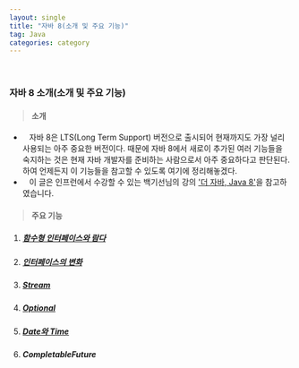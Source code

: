 ```yaml
---
layout: single
title: "자바 8(소개 및 주요 기능)"
tag: Java
categories: category
---
```


<br>

### 자바 8 소개(소개 및 주요 기능)

> #### 소개

- &nbsp;&nbsp; 자바 8은 LTS(Long Term Support) 버전으로 출시되어 현재까지도 가장 널리 사용되는 아주 중요한 버전이다.
때문에 자바 8에서 새로이 추가된 여러 기능들을 숙지하는 것은 현재 자바 개발자를 준비하는 사람으로서 아주 중요하다고 판단된다. 하여 언제든지 이 기능들을 참고할 수 있도록 여기에 정리해놓겠다.
- &nbsp;&nbsp; 이 글은 인프런에서 수강할 수 있는 백기선님의 강의 ['더 자바, Java 8'](https://www.inflearn.com/course/the-java-java8/dashboard)을 참고하였습니다.

> #### 주요 기능

1. ##### [함수형 인터페이스와 람다](/etc/the-java-8-section-1)

2. ##### [인터페이스의 변화](/etc/the-java-8-section-2)

3. ##### [Stream](/etc/the-java-8-section-3)

4. ##### [Optional](/etc/the-java-8-section-4)

5. ##### [Date와 Time](/etc/the-java-8-section-5)

6. ##### CompletableFuture